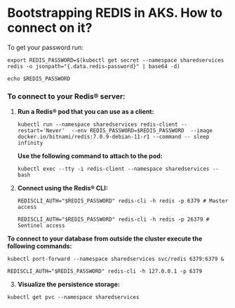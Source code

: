 
# Bootstrapping REDIS in AKS. How to connect on it?

To get your password run:

```export REDIS_PASSWORD=$(kubectl get secret --namespace sharedservices redis -o jsonpath="{.data.redis-password}" | base64 -d)```

```echo $REDIS_PASSWORD```		
	
### To connect to your Redis&reg; server:

1. __Run a Redis&reg; pod that you can use as a client:__

   ```kubectl run --namespace sharedservices redis-client --restart='Never'  --env REDIS_PASSWORD=$REDIS_PASSWORD  --image docker.io/bitnami/redis:7.0.9-debian-11-r1 --command -- sleep infinity```

   __Use the following command to attach to the pod:__

   ```kubectl exec --tty -i redis-client --namespace sharedservices -- bash```

2. __Connect using the Redis&reg; CLI:__

   ```REDISCLI_AUTH="$REDIS_PASSWORD" redis-cli -h redis -p 6379 # Master access```

   ```REDISCLI_AUTH="$REDIS_PASSWORD" redis-cli -h redis -p 26379 # Sentinel access```

__To connect to your database from outside the cluster execute the following commands:__

```kubectl port-forward --namespace sharedservices svc/redis 6379:6379 &```

```REDISCLI_AUTH="$REDIS_PASSWORD" redis-cli -h 127.0.0.1 -p 6379```

3. __Visualize the persistence storage:__

```kubectl get pvc --namespace sharedservices```